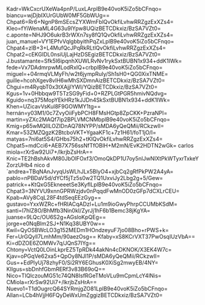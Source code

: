 Kadr=WkCxcrUXeWa4pnP/LuxLArplB9e40voK5iZo5bCFnqo=
biancu=wjDjbIXUrGUbW0MF5GbWUg==
Chpat6=Rr6+NgnP8mSEcsZYXWmFblQvOkfiLvhwRRZgzExXZs4=
Kleo=fYiWenaML4G63u9lYpw8UQizBETCDkxiz/BzSA7VZt0=
c.aponte=NHJ9O6ukrB3rWXn7sy8fQ1QvOkfiLvhwRRZgzExXZs4=
juan_manuel=VY1EPfvVqlgbbyithPqZxLplB9e40voK5iZo5bCFnqo=
Chpat4=zlB+3+L4MufQcJPqRkRLtlQvOkfiLvhwRRZgzExXZs4=
Chpat2=cEKGIDL0nsiUjLajHzDSEgizBETCDkxiz/BzSA7VZt0=
J.bustamante=Sfk5I6ipqnhXUWLRvNv1rykSxtBUBN1x934+ddK1IWk=
fede=Vx7DAdmrpwMLodRxIQ+crbplB9e40voK5iZo5bCFnqo=
miguel=+04rmqVLMyFh/w2t6jympRuIy/Sh1sH0+QG0XixTNME=
guille=hcohXgev8vlH6wMhSXDmnAizBETCDkxiz/BzSA7VZt0=
Chgui=m4RyqbT0x3tXAjjlYWI/YQizBETCDkxiz/BzSA7VZt0=
Kgus=1v+0Hbbqw9T5TzSG9yFid+0+RZPLGtPGR5hmivNQdvg=
Kguido=nq375MopYEkHRz1kJJDn4SkSxtBUBN1x934+ddK1IWk=
Khen=UZicavVsKul8F9GOWMY1tg==
hernán=y03M1/0c7ZvyOiiFybPCH8FMsHGtp8ZpCKK+PzraNPI=
martin=yZXc2MAQf7ip2BPLVMCNMbplB9e40voK5iZo5bCFnqo=
Kmig=p65wMQIILOZIDnAQ78NYPP/sMDA6yQeQMii/RCkzwII=
Kmar=53ZMZQgzK2BtcboVKT+YgaaKF1c+7z1H61/foT1jO/I=
matyas=7ni6at5S4/GHbs75h2+tKlQvOkfiLvhwRRZgzExXZs4=
Chpat5=mdCci6+AEB7X756ssNfTfOBlH+M2mN/EvK2HDTN2wGk=
carlos miola=rXrSw92Ui7+/lkrjbZsHrA==
Knic=TE2hBshAkvM80JbOlFOxf3/OmoQkDP1U7oy5nlJwNIXtPkWTyxrTxkeYZorzUHb4
nico d´andrea=TBqNAnJvyqUsWLhJLx5BIyO4+xjbCq2gRfPkPW2A4yA=
pablo=nPBDaV5d/dYCf5jTz5s0w2TQ1UxviJy2Lbg2g+5/Gew=
patrick=+KtQxG5EkneeetSe3KyflLplB9e40voK5iZo5bCFnqo=
Chpat3=3NYVU9xnnGPRWzjdv0nPqqdFwMnOD0zGFp7dCXLrCEU=
Kpab=AVy8CqL28F4tdSeqEEzGyg==
gustavo=YxxWZRc+fHRIACqADzl+Lu1m9ioGwyPhrpCCUMbKSdM=
santi=l7hlZ8O/BhMfb3Nin0kI/ZyrJj1hF6b1Bemc38jKgYA=
juanse=9LQc/OU6S2g+AGsloKpQEg==
jorge=e0NqBIm2SJ+N1Kq38UBY0w==
Kwil=QyOSBWcLO3g152MEDm1HOndzeyuF7jo08Bho+rPWS+k=
Fer=UrGQyll7LmhMm/90aezOsg==
Kfaby=xS8KCrVXT37PwOsqIUzVbA==
Ki=dDZOE6ZOMWv7q/JQnS7IYg==
Chtony=VctQ0LOinLkprEZ5TpRDk44akNn4cDKNOK/X3EK4W7c=
Kjav=oPGqVe62xa5+QpOy8NJl1P/sMDA6yQeQMii/RCkzwII=
Gus=+EdPIyUj78zhyF0/Si2RY6EGhusK0XiSg2mwyEB/4NY=
KIlgus=sbDnhfGbmRERf3v83B69oQ==
Nico=TIQlczouMG51c74QN8IsfRGeTMoVLu9mCpmLcY4lNis=
CMiola=rXrSw92Ui7+/lkrjbZsHrA==
Nuevo1=T1dOugrcQ64SYRmjgZO81LplB9e40voK5iZo5bCFnqo=
Allan=LCb4hVjjH6FQyDeWxUmZggizBETCDkxiz/BzSA7VZt0=
